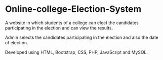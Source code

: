 # Online-college-Election-System

A website in which students of a college can elect the candidates participating in the election and can view the results.

Admin selects the candidates participating in the election and also the date of election.

Developed using HTML, Bootstrap, CSS, PHP, JavaScript and MySQL.
